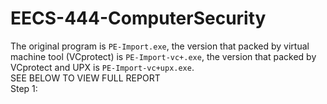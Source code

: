 # EECS-444-ComputerSecurity
The original program is `PE-Import.exe`, the version that packed by virtual machine tool (VCprotect) is `PE-Import-vc+.exe`, the version that packed by VCprotect and UPX is `PE-Import-vc+upx.exe`.
<br>SEE BELOW TO VIEW FULL REPORT<br>
Step 1:
